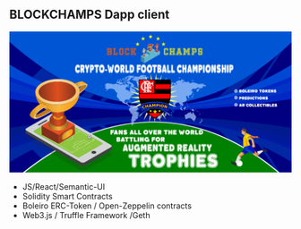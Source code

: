 ## BLOCKCHAMPS Dapp client

![blockchamps](blockchamps.png)

- JS/React/Semantic-UI
- Solidity Smart Contracts
- Boleiro ERC-Token / Open-Zeppelin contracts
- Web3.js / Truffle Framework /Geth
